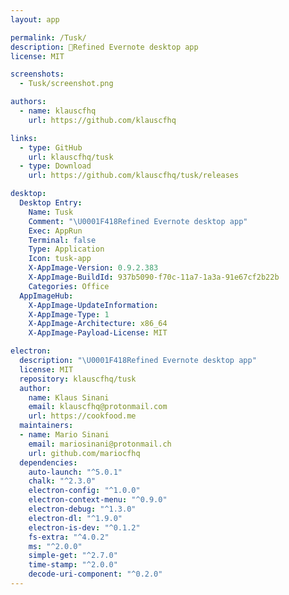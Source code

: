 ```yaml
---
layout: app

permalink: /Tusk/
description: 🐘Refined Evernote desktop app
license: MIT

screenshots:
  - Tusk/screenshot.png

authors:
  - name: klauscfhq
    url: https://github.com/klauscfhq

links:
  - type: GitHub
    url: klauscfhq/tusk
  - type: Download
    url: https://github.com/klauscfhq/tusk/releases

desktop:
  Desktop Entry:
    Name: Tusk
    Comment: "\U0001F418Refined Evernote desktop app"
    Exec: AppRun
    Terminal: false
    Type: Application
    Icon: tusk-app
    X-AppImage-Version: 0.9.2.383
    X-AppImage-BuildId: 937b5090-f70c-11a7-1a3a-91e67cf2b22b
    Categories: Office
  AppImageHub:
    X-AppImage-UpdateInformation: 
    X-AppImage-Type: 1
    X-AppImage-Architecture: x86_64
    X-AppImage-Payload-License: MIT

electron:
  description: "\U0001F418Refined Evernote desktop app"
  license: MIT
  repository: klauscfhq/tusk
  author:
    name: Klaus Sinani
    email: klauscfhq@protonmail.com
    url: https://cookfood.me
  maintainers:
  - name: Mario Sinani
    email: mariosinani@protonmail.ch
    url: github.com/mariocfhq
  dependencies:
    auto-launch: "^5.0.1"
    chalk: "^2.3.0"
    electron-config: "^1.0.0"
    electron-context-menu: "^0.9.0"
    electron-debug: "^1.3.0"
    electron-dl: "^1.9.0"
    electron-is-dev: "^0.1.2"
    fs-extra: "^4.0.2"
    ms: "^2.0.0"
    simple-get: "^2.7.0"
    time-stamp: "^2.0.0"
    decode-uri-component: "^0.2.0"
---
```

